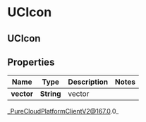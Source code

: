 # UCIcon

## UCIcon

## Properties

|Name | Type | Description | Notes|
|------------ | ------------- | ------------- | -------------|
| **vector** | **String** | vector | |



_PureCloudPlatformClientV2@167.0.0_
